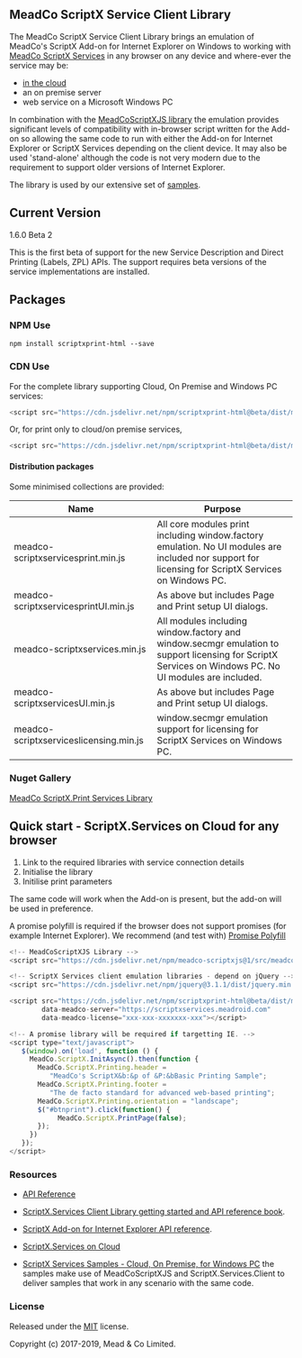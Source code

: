 ## MeadCo ScriptX Service Client Library

The MeadCo ScriptX Service Client Library brings an emulation of MeadCo's ScriptX Add-on for Internet Explorer on Windows to 
working with [MeadCo ScriptX Services](https://www.meadroid.com/Features/ScriptXServices) in any browser on any device and where-ever the service may be:

* [in the cloud](https://scriptxservices.meadroid.com)
* an on premise server
* web service on a Microsoft Windows PC

In combination with the [MeadCoScriptXJS library](https://github.com/MeadCo/MeadCoScriptXJS) the emulation provides 
significant levels of compatibility with in-browser script written for the Add-on so allowing the same code to run with either the Add-on for Internet Explorer or ScriptX Services depending on the client device. 
It may also be used 'stand-alone' although the code is not very modern due to the requirement to support older versions of Internet Explorer.

The library is used by our extensive set of [samples](https://scriptxprintsamples.meadroid.com). 

## Current Version

1.6.0 Beta 2

This is the first beta of support for the new Service Description and Direct Printing (Labels, ZPL) APIs. The support requires beta versions of the service implementations are installed.

## Packages 

### NPM Use

```
npm install scriptxprint-html --save
```

### CDN Use

For the complete library supporting Cloud, On Premise and Windows PC services:

```javascript
<script src="https://cdn.jsdelivr.net/npm/scriptxprint-html@beta/dist/meadco-scriptxservices.min.js"></script>
```

Or, for print only to cloud/on premise services,

```javascript
<script src="https://cdn.jsdelivr.net/npm/scriptxprint-html@beta/dist/meadco-scriptxservicesprint.min.js"></script>
```

#### Distribution packages

Some minimised collections are provided:

| Name | Purpose |
|---|---|
| meadco-scriptxservicesprint.min.js | All core modules print including window.factory emulation. No UI modules are included nor support for licensing for ScriptX Services on Windows PC.  |
| meadco-scriptxservicesprintUI.min.js | As above but includes Page and Print setup UI dialogs.  |
| meadco-scriptxservices.min.js | All modules including window.factory and window.secmgr emulation to support licensing for ScriptX Services on Windows PC. No UI modules are included. |
| meadco-scriptxservicesUI.min.js | As above but includes Page and Print setup UI dialogs.  |
| meadco-scriptxserviceslicensing.min.js | window.secmgr emulation support for licensing for ScriptX Services on Windows PC. |

### Nuget Gallery

[MeadCo ScriptX.Print Services Library](https://www.nuget.org/packages/MeadScriptXPrintHtml/)

## Quick start - ScriptX.Services on Cloud for any browser

1. Link to the required libraries with service connection details
2. Initialise the library
3. Initilise print parameters

The same code will work when the Add-on is present, but the add-on will be used in preference.

A promise polyfill is required if the browser does not support promises (for example Internet Explorer). 
We recommend (and test with) [Promise Polyfill](https://github.com/taylorhakes/promise-polyfill)

```javascript
<!-- MeadCoScriptXJS Library -->
<script src="https://cdn.jsdelivr.net/npm/meadco-scriptxjs@1/src/meadco-scriptx.min.js"></script>

<!-- ScriptX Services client emulation libraries - depend on jQuery -->
<script src="https://cdn.jsdelivr.net/npm/jquery@3.1.1/dist/jquery.min.js"></script>

<script src="https://cdn.jsdelivr.net/npm/scriptxprint-html@beta/dist/meadco-scriptxservicesprint.min.js" 
        data-meadco-server="https://scriptxservices.meadroid.com" 
        data-meadco-license="xxx-xxx-xxxxxxx-xxx"></script>

<!-- A promise library will be required if targetting IE. -->
<script type="text/javascript">
   $(window).on('load', function () {
     MeadCo.ScriptX.InitAsync().then(function {
       MeadCo.ScriptX.Printing.header = 
          "MeadCo's ScriptX&b:&p of &P:&bBasic Printing Sample";
       MeadCo.ScriptX.Printing.footer = 
          "The de facto standard for advanced web-based printing";
       MeadCo.ScriptX.Printing.orientation = "landscape";
       $("#btnprint").click(function() { 
            MeadCo.ScriptX.PrintPage(false);
       });
     })      
   });
</script>
```

### Resources

* [API Reference](docs/readme.md)

* [ScriptX.Services Client Library getting started and API reference book](https://meadco.gitbooks.io/meadco-scriptx-print-client/).

* [ScriptX Add-on for Internet Explorer API reference](https://www.meadroid.com/Developers/KnowledgeBank/TechnicalReference/ScriptXAddOn).

* [ScriptX.Services on Cloud](https://scriptxservices.meadroid.com/)

* [ScriptX Services Samples - Cloud, On Premise, for Windows PC](https://scriptxprintsamples.meadroid.com/) the samples make use of MeadCoScriptXJS and ScriptX.Services.Client to deliver samples that work in any scenario with the same code.

### License

Released under the [MIT](http://opensource.org/licenses/MIT) license. 

Copyright (c) 2017-2019, Mead & Co Limited.





